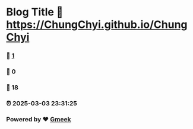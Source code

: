 # Blog Title :link: https://ChungChyi.github.io/ChungChyi 
### :page_facing_up: [1](https://ChungChyi.github.io/ChungChyi/tag.html) 
### :speech_balloon: 0 
### :hibiscus: 18 
### :alarm_clock: 2025-03-03 23:31:25 
### Powered by :heart: [Gmeek](https://github.com/Meekdai/Gmeek)
